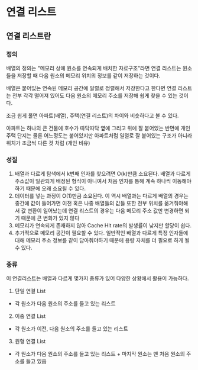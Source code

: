 # 연결 리스트

## 연결 리스트란

### 정의

배열의 정의는 "메모리 상에 원소를 연속되게 배치한 자료구조"라면 연결 리스트는 원소들을 저장할 때 다음 원소의 메모리 위치의 정보를 같이 저장하는 것이다.

배열은 붙어있는 연속된 메모리 공간에 일렬로 정렬해서 저장한다고 한다면 연결 리스트는 전부 각각 떨어져 있어도 다음 원소의 메모리 주소를 저장해 쉽게 찾을 수 있는 것이다.

조금 쉽게 풀면 아파트(배열), 주택(연결 리스트)의 차이와 비슷하다고 볼 수 있다.

아파트는 하나의 큰 건물에 호수가 따닥따닥 옆에 그리고 위에 잘 붙어있는 반면에 개인 주택 단지는 물론 어느정도는 붙어있지만 아파트처럼 일렬로 잘 붙어있는 구조가 아니라 위치가 조금씩 다른 것 처럼 (개인 비유)

### 성질

1. 배열과 다르게 탐색에서 k번째 인자를 찾으려면 O(k)만큼 소요된다. 배열과 다르게 주소값이 일관되게 배정된 형식이 아니여서 처음 인자를 통해 계속 하나씩 이동해야 하기 때문에 오래 소요될 수 있다.
2. 데이터를 넣는 과정이 O(1)만큼 소요된다. 이 역시 배열과는 다르게 배열의 경우는 중간에 값이 들어가면 이전 혹은 나중 배열들의 값들 또한 전부 위치를 옮겨줘야해서 값 변환이 일어났는데 연결 리스트의 경우는 다음 메모리 주소 값만 변경하면 되기 때문에 큰 변화가 있지 않다
3. 메모리가 연속되게 존재하지 않아 Cache Hit rate의 발생률이 낮지만 할당이 쉽다.
4. 추가적으로 메모리 공간이 필요할 수 있다. 일반적인 배열과 다르게 특정 인자들에 대해 메모리 주소 정보를 같이 담아줘야하기 때문에 용량 자체를 더 필요로 하게 될 수 있다.

### 종류

이 연결리스트는 배열과 다르게 몇가지 종류가 있어 다양한 상황에서 활용이 가능하다.

1. 단일 연결 List

- 각 원소가 다음 원소의 주소를 들고 있는 리스트

2. 이중 연결 List

- 각 원소가 이전, 다음 원소의 주소를 들고 있는 리스트

3. 원형 연결 List

- 각 원소가 다음 원소의 주소를 들고 있는 리스트 + 마지막 원소는 맨 처음 원소의 주소를 들고 있음
